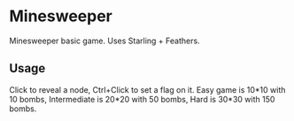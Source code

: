 # Minesweeper

Minesweeper basic game. Uses Starling + Feathers.

## Usage

Click to reveal a node, Ctrl+Click to set a flag on it.
Easy game is 10\*10 with 10 bombs, Intermediate is 20\*20 with 50 bombs, Hard is 30\*30 with 150 bombs.
